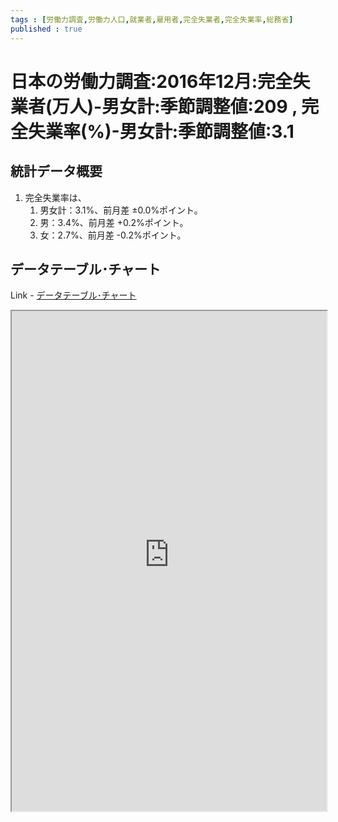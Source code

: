 ```yaml
--- 
tags : [労働力調査,労働力人口,就業者,雇用者,完全失業者,完全失業率,総務省] 
published : true
---
```


# 日本の労働力調査:2016年12月:完全失業者(万人)-男女計:季節調整値:209 , 完全失業率(%)-男女計:季節調整値:3.1
## 統計データ概要

1. 完全失業率は、
	1. 男女計：3.1%、前月差 ±0.0%ポイント。
	1. 男：3.4%、前月差 +0.2%ポイント。
	1. 女：2.7%、前月差 -0.2%ポイント。

	
## データテーブル･チャート
Link - [データテーブル･チャート](http://knowledgevault.saecanet.com/charts/am-consulting.co.jp-LabourForceSurveyInJapan.html)

<iframe src="http://knowledgevault.saecanet.com/charts/am-consulting.co.jp-LabourForceSurveyInJapan.html" width="100%" height="800px"></iframe>